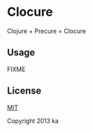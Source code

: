 # Clocure

Clojure + Precure = Clocure

## Usage

FIXME

## License

[MIT](http://opensource.org/licenses/MIT)

Copyright 2013 ka
